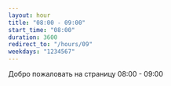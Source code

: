 ```yaml
---
layout: hour
title: "08:00 - 09:00"
start_time: "08:00"
duration: 3600
redirect_to: "/hours/09"
weekdays: "1234567"
---
```


<!-- Содержимое для отображения в 08:00 - 09:00 -->
<p>Добро пожаловать на страницу 08:00 - 09:00</p>
